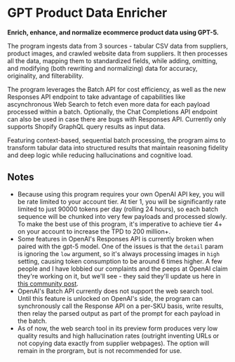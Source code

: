 # GPT Product Data Enricher

**Enrich, enhance, and normalize ecommerce product data using GPT-5.**

The program ingests data from 3 sources - tabular CSV data from suppliers, product images, and crawled website data from suppliers. It then processes all the data, mapping them to standardized fields, while adding, omitting, and modifying (both rewriting and normalizing) data for accuracy, originality, and filterability.

The program leverages the Batch API for cost efficiency, as well as the new Responses API endpoint to take advantage of capabilities like ascynchronous Web Search to fetch even more data for each payload processed within a batch. Optionally, the Chat Completions API endpoint can also be used in case there are bugs with Responses API. Currently only supports Shopify GraphQL query results as input data.

Featuring context-based, sequential batch processing, the program aims to transform tabular data into structured results that maintain reasoning fidelity and deep logic while reducing hallucinations and cognitive load.

## Notes

- Because using this program requires your own OpenAI API key, you will be rate limited to your account tier. At tier 1, you will be significantly rate limited to just 90000 tokens per day (rolling 24 hours), so each batch sequence will be chunked into very few payloads and processed slowly. To make the best use of this program, it's imperative to achieve tier 4+ on your account to increase the TPD to 200 million+.
- Some features in OpenAI's Responses API is currently broken when paired with the gpt-5 model. One of the issues is that the `detail` param is ignoring the `low` argument, so it's always processing images in `high` setting, causing token consumption to be around 6 times higher. A few people and I have lobbied our complaints and the peeps at OpenAI claim they're working on it, but we'll see - they said they'll update us here in [this community post](https://community.openai.com/t/responses-api-gpt-5-ignores-the-detail-parameter-on-image-inputs/1344058).
- OpenAI's Batch API currently does not support the web search tool. Until this feature is unlocked on OpenAI's side, the program can synchronously call the Response API on a per-SKU basis, write results, then relay the parsed output as part of the prompt for each payload in the batch.
- As of now, the web search tool in its preview form produces very low quality results and high hallucination rates (outright inventing URLs or not copying data exactly from supplier webpages). The option will remain in the prorgram, but is not recommended for use.